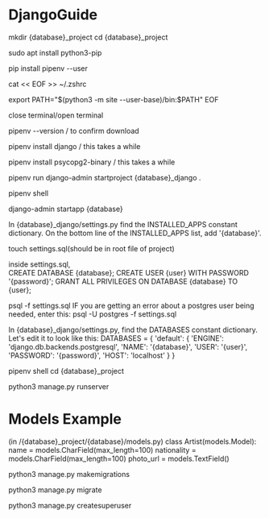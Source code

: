 # DjangoGuide

mkdir {database}_project
cd {database}_project

sudo apt install python3-pip

pip install pipenv --user

cat << EOF >> ~/.zshrc

export PATH="$(python3 -m site --user-base)/bin:\$PATH"
EOF


close terminal/open terminal

pipenv --version / to confirm download

pipenv install django / this takes a while

pipenv install psycopg2-binary / this takes a while

pipenv run django-admin startproject {database}_django .

pipenv shell

 django-admin startapp {database}

 In {database}_django/settings.py find the INSTALLED_APPS constant dictionary. On the bottom line of the INSTALLED_APPS list, add '{database}'. 

 touch settings.sql(should be in root file of project)

 inside settings.sql,    
    CREATE DATABASE {database};
    CREATE USER {user} WITH PASSWORD '{password}';
    GRANT ALL PRIVILEGES ON DATABASE {database} TO {user};

 psql -f settings.sql
    IF you are getting an error about a postgres user being needed, enter this:
        psql -U postgres -f settings.sql

In {database}_django/settings.py, find the DATABASES constant dictionary. Let's edit it to look like this:
    DATABASES = {
    'default': {
        'ENGINE': 'django.db.backends.postgresql',
        'NAME': '{database}',
        'USER': '{user}',
        'PASSWORD': '{password}',
        'HOST': 'localhost'
    }
}

pipenv shell
cd {database}_project

python3 manage.py runserver

# Models Example

(in /{database}_project/{database}/models.py)
class Artist(models.Model):
    name = models.CharField(max_length=100)
    nationality = models.CharField(max_length=100)
    photo_url = models.TextField()
    
 python3 manage.py makemigrations

 python3 manage.py migrate

 python3 manage.py createsuperuser


